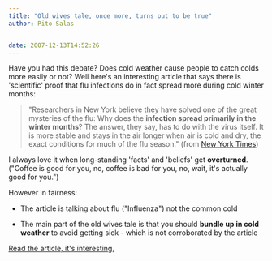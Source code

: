 ```yaml
---
title: "Old wives tale, once more, turns out to be true"
author: Pito Salas


date: 2007-12-13T14:52:26
---
```




Have you had this debate? Does cold weather cause people to catch colds more
easily or not? Well here's an interesting article that says there is
'scientific' proof that flu infections do in fact spread more during cold
winter months:

> "Researchers in New York believe they have solved one of the great mysteries
> of the flu: Why does the **infection spread primarily in the winter
> months**? The answer, they say, has to do with the virus itself. It is more
> stable and stays in the air longer when air is cold and dry, the exact
> conditions for much of the flu season." (from [New York
> Times](<http://www.nytimes.com/2007/12/05/health/research/05flu.html?em&ex=1197090000&en=2b44d54a8b2870e1&ei=5087%0A>))

I always love it when long-standing 'facts' and 'beliefs' get **overturned**.
("Coffee is good for you, no, coffee is bad for you, no, wait, it's actually
good for you.")

However in fairness:

  * The article is talking about flu ("Influenza") not the common cold

  * The main part of the old wives tale is that you should **bundle up in cold weather** to avoid getting sick - which is not corroborated by the article

[Read the article, it's
interesting.](<http://www.nytimes.com/2007/12/05/health/research/05flu.html?em&ex=1197090000&en=2b44d54a8b2870e1&ei=5087%0A>)


